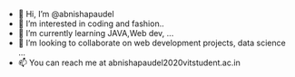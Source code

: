 - 👋 Hi, I’m @abnishapaudel
- 👀 I’m interested in coding and fashion..
- 🌱 I’m currently learning JAVA,Web dev, ...
- 💞️ I’m looking to collaborate on web development projects, data science ...
- 📫 You can reach me at abnishapaudel2020vitstudent.ac.in

<!---
abnishapaudel/abnishapaudel is a ✨ special ✨ repository because its `README.md` (this file) appears on your GitHub profile.
You can click the Preview link to take a look at your changes.
--->
